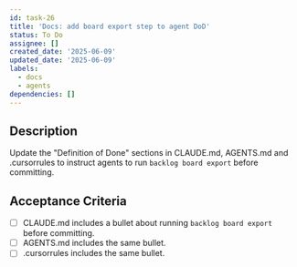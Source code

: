 ```yaml
---
id: task-26
title: 'Docs: add board export step to agent DoD'
status: To Do
assignee: []
created_date: '2025-06-09'
updated_date: '2025-06-09'
labels:
  - docs
  - agents
dependencies: []
---
```


## Description

Update the "Definition of Done" sections in CLAUDE.md, AGENTS.md and .cursorrules to instruct agents to run `backlog board export` before committing.

## Acceptance Criteria

- [ ] CLAUDE.md includes a bullet about running `backlog board export` before committing.
- [ ] AGENTS.md includes the same bullet.
- [ ] .cursorrules includes the same bullet.

